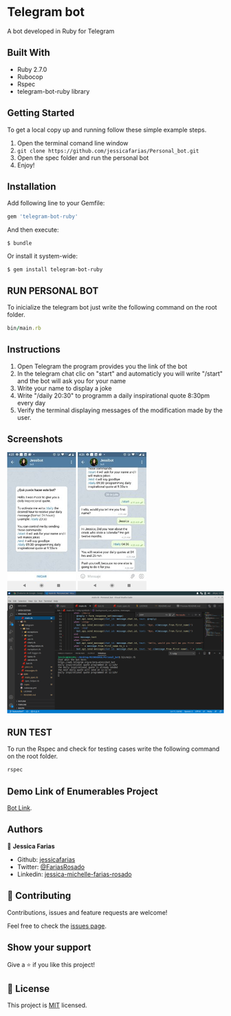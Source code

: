 # Telegram bot
A bot developed in Ruby for Telegram

## Built With

- Ruby 2.7.0
- Rubocop
- Rspec
- telegram-bot-ruby library

## Getting Started

To get a local copy up and running follow these simple example steps.

1. Open the terminal comand line window
2. `git clone https://github.com/jessicafarias/Personal_bot.git`
3. Open the spec folder and run the personal bot
4. Enjoy!

## Installation

Add following line to your Gemfile:

```ruby
gem 'telegram-bot-ruby'
```

And then execute:

```shell
$ bundle
```

Or install it system-wide:

```shell
$ gem install telegram-bot-ruby
```

## RUN PERSONAL BOT

To inicialize the telegram bot just write the following command on the root folder.

```ruby 
bin/main.rb 
``` 

## Instructions
1. Open Telegram the program provides you the link of the bot
2. In the telegram chat clic on "start" and automaticly you will write "/start" and the bot will ask you for your name
3. Write your name to display a joke
4. Write "/daily 20:30" to programm a daily inspirational quote 8:30pm every day
5. Verify the terminal displaying messages of the modification made by the user.

## Screenshots
![screenshot](assets/images/screenshot2.jpeg)
![screenshot](assets/images/screenshot.jpeg)
![screenshot](assets/images/screenshot3.jpeg)


## RUN TEST

To run the Rspec and check for testing cases write the following command on the root folder.

```ruby 
rspec 
``` 

## Demo Link of Enumerables Project

[Bot Link](https://web.telegram.org/#/im?p=@jessibot_bot).


## Authors

👤 **Jessica Farias**

- Github: [jessicafarias](https://github.com/jessicafarias)
- Twitter: [@FariasRosado](https://twitter.com/FariasRosado)
- Linkedin: [jessica-michelle-farias-rosado](https://www.linkedin.com/in/jessica-michelle-farias-rosado/)


## 🤝 Contributing

Contributions, issues and feature requests are welcome!

Feel free to check the [issues page](issues/).

## Show your support

Give a ⭐️ if you like this project!

## 📝 License

This project is [MIT](LICENSE) licensed.